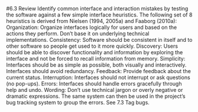#6.3 Review
Identify common interface and interaction mistakes by testing the software against a few simple interface heuristics. 
The following set of 8 heuristics is derived from Nielsen (1994, 2005a) and Faaborg (2010a): 
Organization: Organize interfaces logically for users and based on the actions they perform. Don’t base it on underlying technical implementations. 
Consistency: Software should be consistent in itself and to other software so people get used to it more quickly. 
Discovery: Users should be able to discover functionality and information by exploring the interface and not be forced to recall information from memory. 
Simplicity: Interfaces should be as simple as possible, both visually and interactively. Interfaces should avoid redundancy. 
Feedback: Provide feedback about the current status. 
Interruption: Interfaces should not interrupt or ask questions (no pop-ups). 
Errors: Interfaces should handle errors gracefully through help and undo. 
Wording: Don’t use technical jargon or overly negative or dramatic expressions. 
The same system can then be used in the project’s bug tracking system to group the errors. See 7.3 Tag bugs. 

